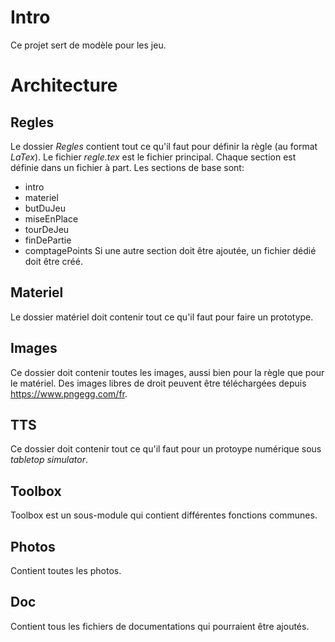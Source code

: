 # Intro
Ce projet sert de modèle pour les jeu.

# Architecture
## Regles
Le dossier _Regles_ contient tout ce qu'il faut pour définir la règle (au format _LaTex_). Le fichier _regle.tex_ est le fichier principal. Chaque section est définie dans un fichier à part. Les sections de base sont:
* intro
* materiel
* butDuJeu	
* miseEnPlace	
* tourDeJeu	
* finDePartie
* comptagePoints
Si une autre section doit être ajoutée, un fichier dédié doit être créé.

## Materiel
Le dossier matériel doit contenir tout ce qu'il faut pour faire un prototype.

## Images
Ce dossier doit contenir toutes les images, aussi bien pour la règle que pour le matériel. Des images libres de droit peuvent être téléchargées depuis https://www.pngegg.com/fr.

## TTS
Ce dossier doit contenir tout ce qu'il faut pour un protoype numérique sous _tabletop simulator_.

## Toolbox
Toolbox est un sous-module qui contient différentes fonctions communes.

## Photos
Contient toutes les photos.

## Doc
Contient tous les fichiers de documentations qui pourraient être ajoutés.